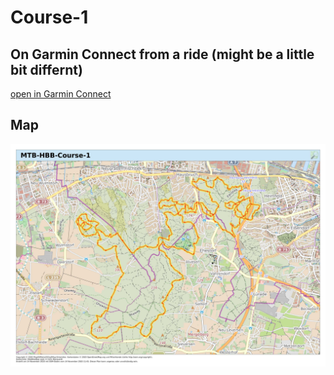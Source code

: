 # Course-1

## On Garmin Connect from a ride (might be a little bit differnt)

[open in Garmin Connect](https://connect.garmin.com/modern/course/45013841)

## Map

![mpa-course-1](https://github.com/tim-klug/cycling-tracksy/blob/main/MTB/HBB/course-1/MTB_HBB_Course-1.jpg?raw=true)